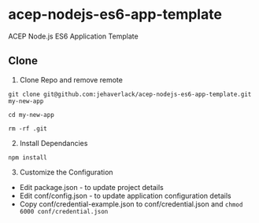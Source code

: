 # acep-nodejs-es6-app-template
ACEP Node.js ES6 Application Template

## Clone
1. Clone Repo and remove remote
```
git clone git@github.com:jehaverlack/acep-nodejs-es6-app-template.git my-new-app
```

```
cd my-new-app
```

```
rm -rf .git
```

2. Install Dependancies
```
npm install
```

3. Customize the Configuration

- Edit package.json - to update project details
- Edit conf/config.json - to update application configuration details
- Copy conf/credential-example.json to conf/credential.json  and 
```chmod 6000 conf/credential.json```



